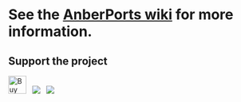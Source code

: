 # See the [AnberPorts wiki](https://github.com/sponsors/krishenriksen) for more information.

## Support the project

[<a href="https://www.paypal.me/krishenriksendk" target="_blank"><img src="https://sfts.org.uk/wp-content/uploads/2018/10/PayPal-Donate-Button-PNG-Photos-1.png" alt="Buy Me A Coffee" height="36" /></a>&nbsp;&nbsp;&nbsp;<img src="https://github.com/krishenriksen/AnberPorts/raw/master/patreon.png" />](https://www.patreon.com/bePatron?u=54003740)&nbsp;&nbsp;&nbsp;[<img src="https://github.com/krishenriksen/AnberPorts/raw/master/sponsor.png"/>](https://github.com/sponsors/krishenriksen)
